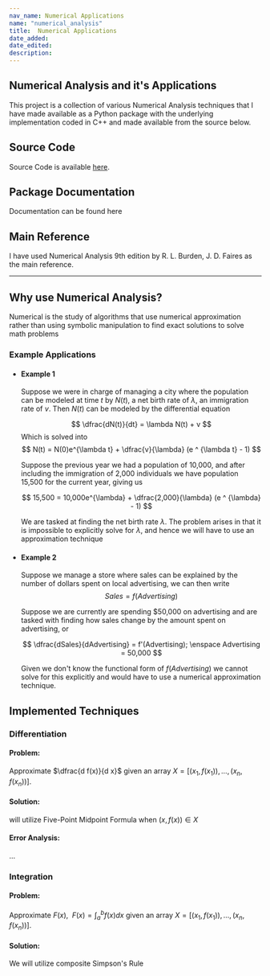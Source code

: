 ```yaml
---
nav_name: Numerical Applications
name: "numerical_analysis"
title:  Numerical Applications
date_added:
date_edited:
description:
---
```


## Numerical Analysis and it's Applications

This project is a collection of various Numerical Analysis techniques that
I have made available as a  Python package with the underlying implementation
coded in C++ and made available from the source below.

## Source Code

Source Code is available <a href=https://github.com/ShameekConyers/sicnumerical/tree/main>here</a>.

## Package Documentation

Documentation can be found here

## Main Reference

I have used Numerical Analysis 9th edition by R. L. Burden, J. D. Faires
as the main reference.

---

## Why use Numerical Analysis?

Numerical is the study of algorithms that use numerical approximation rather
than using symbolic manipulation to find exact solutions to solve math problems

### Example Applications

- #### Example 1
  Suppose we were in charge of managing a city where the population can be
  modeled at time $t$ by $N(t)$, a net birth rate of $\lambda$, an immigration
  rate of $v$.
	Then $N(t)$ can be modeled by the differential equation

	$$
	\dfrac{dN(t)}{dt} = \lambda N(t) + v
	$$
	Which is solved into
	$$
	N(t) = N(0)e^{\lambda t} + 	\dfrac{v}{\lambda} (e ^ {\lambda t} - 1)
	$$

	Suppose the previous year we had a population of 10,000, and after
  including the immigration of 2,000 individuals we have population 15,500 for
  the current year, giving us

	$$
	15,500 = 10,000e^{\lambda} + \dfrac{2,000}{\lambda}  (e ^ {\lambda} - 1)
	$$


	We are tasked at finding the net birth rate $\lambda$.
	The problem arises in that it is impossible to explicitly solve
	for $\lambda$, and hence we will have to use an approximation technique

- #### Example 2
  Suppose we manage a store where sales can be explained by the
	number of dollars spent on local advertising, we can then write
	$$
	Sales = f(Advertising)
	$$

  Suppose we are currently are spending $50,000 on advertising and are tasked
  with finding how sales change by the amount spent on advertising, or

	$$
	\dfrac{dSales}{dAdvertising} = f'(Advertising); \enspace Advertising = 50,000
	$$

	Given we don't know the functional form of $f(Advertising)$ we cannot
	solve for this explicitly and would have to use a numerical approximation
	technique.


## Implemented Techniques
### Differentiation

#### Problem:
Approximate $\dfrac{d f(x)}{d x}$ given an array $X = [(x_1, f(x_1)),
..., (x_n, f(x_n))]$.

#### Solution:
will utilize Five-Point Midpoint Formula when $(x, f(x)) \in X$

#### Error Analysis:
...


### Integration

#### Problem:
Approximate $F(x),\enspace F(x) = \int_{a}^{b}f(x)dx$
given an array $X = [(x_1, f(x_1)),..., (x_n, f(x_n))]$.



#### Solution:
We will utilize composite Simpson's Rule
<!--
### Interpolation -->
